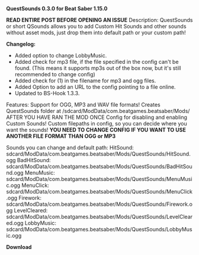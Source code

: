 __**QuestSounds 0.3.0 for Beat Saber 1.15.0**__

**READ ENTIRE POST BEFORE OPENING AN ISSUE**
Description:
QuestSounds or short QSounds allows you to add Custom Hit Sounds and other sounds without asset mods, 
just drop them into default path or your custom path!

__**Changelog:**__ 
- Added option to change LobbyMusic.
- Added check for mp3 file, if the file specified in the config can't be found.
(This means it supports mp3s out of the box now, but it's still recommended to change config)
- Added check for (1) in the filename for mp3 and ogg files.
- Added Option to add an URL to the config pointing to a file online.
- Updated to BS-Hook 1.3.3.

Features:
  Support for OGG, MP3 and WAV file formats!
  Creates QuestSounds folder at /sdcard/ModData/com.beatgames.beatsaber/Mods/
  AFTER YOU HAVE RAN THE MOD ONCE
  Config for disabling and enabling Custom Sounds!
  Custom filepaths in config, so you can decide where you want the sounds!
**YOU NEED TO CHANGE CONFIG IF YOU WANT TO USE ANOTHER FILE FORMAT THAN OGG or MP3**

Sounds you can change and default path:
  HitSound:         sdcard/ModData/com.beatgames.beatsaber/Mods/QuestSounds/HitSound.ogg
  BadHitSound:  sdcard/ModData/com.beatgames.beatsaber/Mods/QuestSounds/BadHitSound.ogg
  MenuMusic:    sdcard/ModData/com.beatgames.beatsaber/Mods/QuestSounds/MenuMusic.ogg
  MenuClick:       sdcard/ModData/com.beatgames.beatsaber/Mods/QuestSounds/MenuClick.ogg
  Firework:          sdcard/ModData/com.beatgames.beatsaber/Mods/QuestSounds/Firework.ogg
  LevelCleared:    sdcard/ModData/com.beatgames.beatsaber/Mods/QuestSounds/LevelCleared.ogg
  LobbyMusic:    sdcard/ModData/com.beatgames.beatsaber/Mods/QuestSounds/LobbyMusic.ogg

__**Download**__